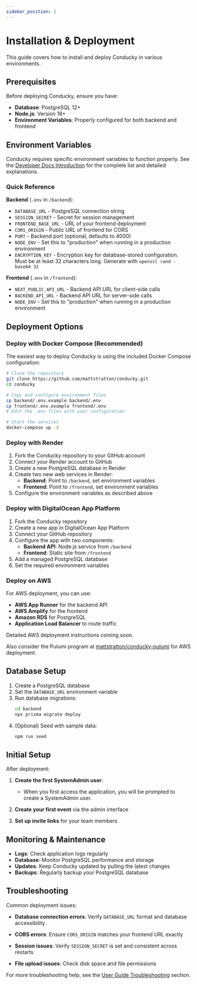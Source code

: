 ```yaml
---
sidebar_position: 2
---
```


# Installation & Deployment

This guide covers how to install and deploy Conducky in various environments.

## Prerequisites

Before deploying Conducky, ensure you have:

- **Database**: PostgreSQL 12+ 
- **Node.js**: Version 18+ 
- **Environment Variables**: Properly configured for both backend and frontend

## Environment Variables

Conducky requires specific environment variables to function properly. See the [Developer Docs Introduction](../developer-docs/intro.md#environment-variables-standardized) for the complete list and detailed explanations.

### Quick Reference

**Backend** (`.env` in `/backend`):

- `DATABASE_URL` - PostgreSQL connection string
- `SESSION_SECRET` - Secret for session management
- `FRONTEND_BASE_URL` - URL of your frontend deployment
- `CORS_ORIGIN` - Public URL of frontend for CORS
- `PORT` - Backend port (optional, defaults to 4000)
- `NODE_ENV` - Set this to "production" when running in a production environment
- `ENCRYPTION_KEY` - Encryption key for database-stored configuration. Must be at least 32 characters long. Generate with `openssl rand -base64 32`

**Frontend** (`.env` in `/frontend`):

- `NEXT_PUBLIC_API_URL` - Backend API URL for client-side calls
- `BACKEND_API_URL` - Backend API URL for server-side calls
- `NODE_ENV` - Set this to "production" when running in a production environment

## Deployment Options

### Deploy with Docker Compose (Recommended)

The easiest way to deploy Conducky is using the included Docker Compose configuration:

```bash
# Clone the repository
git clone https://github.com/mattstratton/conducky.git
cd conducky

# Copy and configure environment files
cp backend/.env.example backend/.env
cp frontend/.env.example frontend/.env
# Edit the .env files with your configuration

# Start the services
docker-compose up -d
```

### Deploy with Render

1. Fork the Conducky repository to your GitHub account
2. Connect your Render account to GitHub
3. Create a new PostgreSQL database in Render
4. Create two new web services in Render:
   - **Backend**: Point to `/backend`, set environment variables
   - **Frontend**: Point to `/frontend`, set environment variables
5. Configure the environment variables as described above

### Deploy with DigitalOcean App Platform

1. Fork the Conducky repository
2. Create a new app in DigitalOcean App Platform
3. Connect your GitHub repository
4. Configure the app with two components:
   - **Backend API**: Node.js service from `/backend`
   - **Frontend**: Static site from `/frontend` 
5. Add a managed PostgreSQL database
6. Set the required environment variables

### Deploy on AWS

For AWS deployment, you can use:

- **AWS App Runner** for the backend API
- **AWS Amplify** for the frontend
- **Amazon RDS** for PostgreSQL
- **Application Load Balancer** to route traffic

Detailed AWS deployment instructions coming soon.

Also consider the Pulumi program at [mattstratton/conducky-pulumi](https://github.com/mattstratton/conducky-pulumi) for AWS deployment.

## Database Setup

1. Create a PostgreSQL database
2. Set the `DATABASE_URL` environment variable
3. Run database migrations:
   ```bash
   cd backend
   npx prisma migrate deploy
   ```
4. (Optional) Seed with sample data:
   ```bash
   npm run seed
   ```

## Initial Setup

After deployment:

1. **Create the first SystemAdmin user**:
   - When you first access the application, you will be prompted to create a SystemAdmin user.

2. **Create your first event** via the admin interface

3. **Set up invite links** for your team members

## Monitoring & Maintenance

- **Logs**: Check application logs regularly
- **Database**: Monitor PostgreSQL performance and storage
- **Updates**: Keep Conducky updated by pulling the latest changes
- **Backups**: Regularly backup your PostgreSQL database

## Troubleshooting

Common deployment issues:

- **Database connection errors**: Verify `DATABASE_URL` format and database accessibility
- **CORS errors**: Ensure `CORS_ORIGIN` matches your frontend URL exactly
- **Session issues**: Verify `SESSION_SECRET` is set and consistent across restarts

- **File upload issues**: Check disk space and file permissions

For more troubleshooting help, see the [User Guide Troubleshooting](../user-guide/troubleshooting) section. 